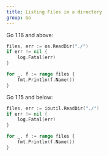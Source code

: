 ```yaml
---
title: Listing Files in a directory
group: Go
---
```


Go 1.16 and above:

```go
files, err := os.ReadDir("./")
if err != nil {
    log.Fatal(err)
}

for _, f := range files {
    fmt.Println(f.Name())
}
```

Go 1.15 and below:

```go
files, err := ioutil.ReadDir("./")
if err != nil {
    log.Fatal(err)
}

for _, f := range files {
    fmt.Println(f.Name())
}
```